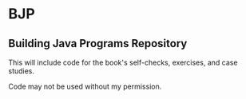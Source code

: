 # BJP
Building Java Programs Repository
---
This will include code for the book's self-checks, exercises, and case studies.

Code may not be used without my permission.
